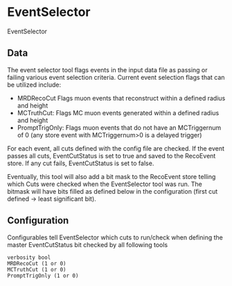 # EventSelector

EventSelector

## Data

The event selector tool flags events in the input data file as passing or failing
various event selection criteria.  Current event selection flags that can be
utilized include:
  - MRDRecoCut Flags muon events that reconstruct within a defined radius and height
  - MCTruthCut: Flags MC muon events generated within a defined radius and height 
  - PromptTrigOnly: Flags muon events that do not have an MCTriggernum of 0
                    (any store event with MCTriggernum>0 is a delayed trigger)

For each event, all cuts defined with the config file are checked.  If the event
passes all cuts, EventCutStatus is set to true and saved to the RecoEvent store.
If any cut fails, EventCutStatus is set to false.

Eventually, this tool will also add a bit mask to the RecoEvent store telling which
Cuts were checked when the EventSelector tool was run.  The bitmask will have bits
filled as defined below in the configuration (first cut defined -> least
significant bit). 

## Configuration

Configurables tell EventSelector which cuts to run/check when defining the
master EventCutStatus bit checked by all following tools

```
verbosity bool
MRDRecoCut (1 or 0)
MCTruthCut (1 or 0)
PromptTrigOnly (1 or 0)
```
